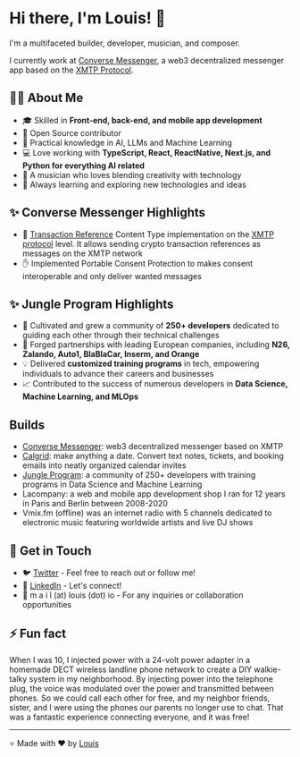 # Hi there, I'm Louis! 👋

I'm a multifaceted builder, developer, musician, and composer.

I currently work at [Converse Messenger](https://converse.xyz), a web3 decentralized messenger app based on the [XMTP Protocol](https://xmtp.org).

## 🙋‍♂️ About Me

- 🎓 Skilled in **Front-end, back-end, and mobile app development**
- 👥 Open Source contributor
- 🤖 Practical knowledge in AI, LLMs and Machine Learning
- 💻 Love working with **TypeScript, React, ReactNative, Next.js, and Python for everything AI related**
- 🎵 A musician who loves blending creativity with technology
- 🌱 Always learning and exploring new technologies and ideas

## ✨ Converse Messenger Highlights

- 💸 [Transaction Reference](https://github.com/xmtp/xmtp-js-content-types/pull/50) Content Type implementation on the [XMTP protocol](https://github.com/xmtp/xmtp-js-content-types/tree/main/packages/content-type-transaction-reference) level. It allows sending crypto transaction references as messages on the XMTP network
- ✋ Implemented Portable Consent Protection to makes consent interoperable and only deliver wanted messages

## ✨ Jungle Program Highlights

- 🌟 Cultivated and grew a community of **250+ developers** dedicated to guiding each other through their technical challenges
- 🤝 Forged partnerships with leading European companies, including **N26, Zalando, Auto1, BlaBlaCar, Inserm, and Orange**
- 💡 Delivered **customized training programs** in tech, empowering individuals to advance their careers and businesses
- 📈 Contributed to the success of numerous developers in **Data Science, Machine Learning, and MLOps**

## Builds

- [Converse Messenger](https://converse.xyz): web3 decentralized messenger based on XMTP
- [Calgrid](https://calgrid.com): make anything a date. Convert text notes, tickets, and booking emails into neatly organized calendar invites
- [Jungle Program](https://www.jungleprogram.com): a community of 250+ developers with training programs in Data Science and Machine Learning
- Lacompany: a web and mobile app development shop I ran for 12 years in Paris and Berlin between 2008-2020
- Vmix.fm (offline) was an internet radio with 5 channels dedicated to electronic music featuring worldwide artists and live DJ shows

## 🤙 Get in Touch

- 🐦 [Twitter](https://twitter.com/louisrouffineau) - Feel free to reach out or follow me!
- 💼 [LinkedIn](https://linkedin.com/in/lrouffineau) - Let's connect!
- 📧 m a i l (at) louis (dot) io - For any inquiries or collaboration opportunities

## ⚡ Fun fact

When I was 10, I injected power with a 24-volt power adapter in a homemade DECT wireless landline phone network to create a DIY walkie-talky system in my neighborhood. By injecting power into the telephone plug, the voice was modulated over the power and transmitted between phones. So we could call each other for free, and my neighbor friends, sister, and I were using the phones our parents no longer use to chat. That was a fantastic experience connecting everyone, and it was free!

---

⭐️ Made with ❤️ by [Louis](https://github.com/lourou)
